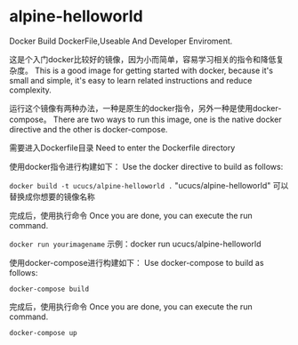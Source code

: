 # alpine-helloworld
Docker Build DockerFile,Useable And Developer Enviroment.

这是个入门docker比较好的镜像，因为小而简单，容易学习相关的指令和降低复杂度。
This is a good image for getting started with docker, because it's small and simple, it's easy to learn related instructions and reduce complexity.

运行这个镜像有两种办法，一种是原生的docker指令，另外一种是使用docker-compose。
There are two ways to run this image, one is the native docker directive and the other is docker-compose.

需要进入Dockerfile目录
Need to enter the Dockerfile directory

使用docker指令进行构建如下：
Use the docker directive to build as follows:

`docker build -t ucucs/alpine-helloworld .`
"ucucs/alpine-helloworld" 可以替换成你想要的镜像名称

完成后，使用执行命令
Once you are done, you can execute the run command.

`docker run yourimagename`
示例：docker run ucucs/alpine-helloworld

使用docker-compose进行构建如下：
Use docker-compose to build as follows:

`docker-compose build`

完成后，使用执行命令
Once you are done, you can execute the run command.

`docker-compose up`

